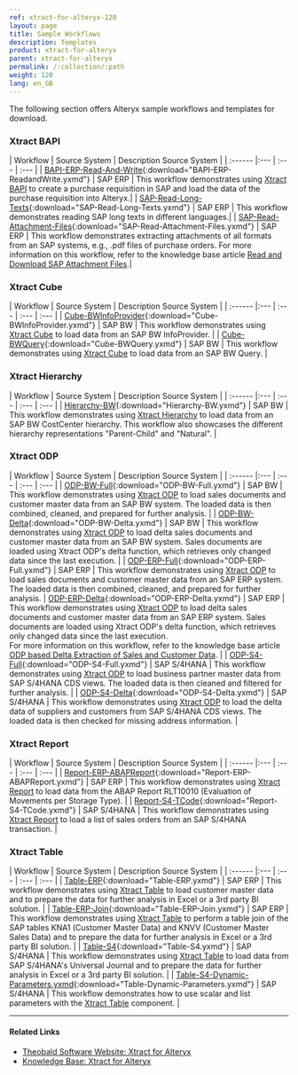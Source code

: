 ```yaml
---
ref: xtract-for-alteryx-120
layout: page
title: Sample Workflows
description: Templates
product: xtract-for-alteryx
parent: xtract-for-alteryx
permalink: /:collection/:path
weight: 120
lang: en_GB
---
```


The following section offers Alteryx sample workflows and templates for download.


### Xtract BAPI


| Workflow | Source System | Description Source System |
| :------ |:--- | :--- | :--- |
| [BAPI-ERP-Read-And-Write](/docs/alteryx-workflows/BAPI-ERP-ReadandWrite.yxmd){:download="BAPI-ERP-ReadandWrite.yxmd"}  | SAP ERP | This workflow demonstrates using [Xtract BAPI](./bapi) to create a purchase requisition in SAP and load the data of the purchase requisition into Alteryx.|
| [SAP-Read-Long-Texts](/docs/alteryx-workflows/SAP-Read-Long-Texts.yxmd){:download="SAP-Read-Long-Texts.yxmd"} | SAP ERP | This workflow demonstrates reading SAP long texts in different languages.|
| [SAP-Read-Attachment-Files](/docs/alteryx-workflows/SAP-Read-Attachment-Files.yxmd){:download="SAP-Read-Attachment-Files.yxmd"}  | SAP ERP | This workflow demonstrates extracting attachments of all formats from an SAP systems, e.g., .pdf files of purchase orders. For more information on this workflow, refer to the knowledge base article [Read and Download SAP Attachment Files](https://kb.theobald-software.com/xtract-for-alteryx/read-sap-attachment-files).|

### Xtract Cube

| Workflow | Source System  | Description Source System |
| :------ |:--- | :--- | :--- | :--- |
| [Cube-BWInfoProvider](/docs/alteryx-workflows/Cube-BWInfoProvider.yxmd){:download="Cube-BWInfoProvider.yxmd"}  | SAP BW | This workflow demonstrates using [Xtract Cube](./bw-cube) to load data from an SAP BW InfoProvider. |
| [Cube-BWQuery](/docs/alteryx-workflows/Cube-BWQuery.yxmd){:download="Cube-BWQuery.yxmd"}  | SAP BW | This workflow demonstrates using [Xtract Cube](./bw-cube) to load data from an SAP BW Query. |

### Xtract Hierarchy

| Workflow | Source System  | Description Source System |
| :------ |:--- | :--- | :--- | :--- |
| [Hierarchy-BW](/docs/alteryx-workflows/Hierarchy-BW.yxmd){:download="Hierarchy-BW.yxmd"}  | SAP BW | This workflow demonstrates using [Xtract Hierarchy](./bwhierarchy) to load data from an SAP BW CostCenter hierarchy. This workflow also showcases the different hierarchy representations "Parent-Child" and "Natural".  |

### Xtract ODP

| Workflow  | Source System  | Description Source System |
| :------ |:--- | :--- | :--- | :--- |
| [ODP-BW-Full](/docs/alteryx-workflows/ODP-BW-Full.yxmd){:download="ODP-BW-Full.yxmd"}  | SAP BW | This workflow demonstrates using [Xtract ODP](./odp) to load sales documents and customer master data from an SAP BW system. The loaded data is then combined, cleaned, and prepared for further analysis. |
| [ODP-BW-Delta](/docs/alteryx-workflows/ODP-BW-Delta.yxmd){:download="ODP-BW-Delta.yxmd"}  | SAP BW | This workflow demonstrates using [Xtract ODP](./odp) to load delta sales documents and customer master data from an SAP BW system. Sales documents are loaded using Xtract ODP's delta function, which retrieves only changed data since the last execution. |
| [ODP-ERP-Full](/docs/alteryx-workflows/ODP-ERP-Full.yxmd){:download="ODP-ERP-Full.yxmd"}  |  SAP ERP | This workflow demonstrates using [Xtract ODP](./odp) to load sales documents and customer master data from an SAP ERP system. The loaded data is then combined, cleaned, and prepared for further analysis.
| [ODP-ERP-Delta](/docs/alteryx-workflows/ODP-ERP-Delta.yxmd){:download="ODP-ERP-Delta.yxmd"}  | SAP ERP | This workflow demonstrates using [Xtract ODP](./odp) to load delta sales documents and customer master data from an SAP ERP system. Sales documents are loaded using Xtract ODP's delta function, which retrieves only changed data since the last execution. <br> For more information on this workflow, refer to the knowledge base article [ODP based Delta Extraction of Sales and Customer Data](https://kb.theobald-software.com/xtract-for-alteryx/ODP-based.delta-extraction-of-sales-data).  |
| [ODP-S4-Full](/docs/alteryx-workflows/ODP-S4-Full.yxmd){:download="ODP-S4-Full.yxmd"}  | SAP S/4HANA | This workflow demonstrates using [Xtract ODP](./odp) to load business partner master data from SAP S/4HANA CDS views. The loaded data is then cleaned and filtered for further analysis. |
| [ODP-S4-Delta](/docs/alteryx-workflows/ODP-S4-Delta.yxmd){:download="ODP-S4-Delta.yxmd"}  | SAP S/4HANA | This workflow demonstrates using [Xtract ODP](./odp) to load the delta data of suppliers and customers from SAP S/4HANA CDS views. The loaded data is then checked for missing address information. |

### Xtract Report

| Workflow  | Source System  | Description Source System |
| :------ |:--- | :--- | :--- | :--- |
| [Report-ERP-ABAPReport](/docs/alteryx-workflows/Report-ERP-ABAPReport.yxmd){:download="Report-ERP-ABAPReport.yxmd"}  | SAP ERP | This workflow demonstrates using [Xtract Report](./reports) to load data from the ABAP Report RLT10010 (Evaluation of Movements per Storage Type). |
| [Report-S4-TCode](/docs/alteryx-workflows/Report-S4-TCode.yxmd){:download="Report-S4-TCode.yxmd"}  | SAP S/4HANA | This workflow demonstrates using [Xtract Report](./reports) to load a list of sales orders from an SAP S/4HANA transaction. |

### Xtract Table

| Workflow | Source System  | Description Source System |
| :------ |:--- | :--- | :--- | :--- |
| [Table-ERP](/docs/alteryx-workflows/Table-ERP.yxmd){:download="Table-ERP.yxmd"}  | SAP ERP | This workflow demonstrates using [Xtract Table](./table) to load customer master data and to prepare the data for further analysis in Excel or a 3rd party BI solution. |
| [Table-ERP-Join](/docs/alteryx-workflows/Table-ERP-Join.yxmd){:download="Table-ERP-Join.yxmd"}  | SAP ERP | This workflow demonstrates using [Xtract Table](./table) to perform a table join of the SAP tables KNA1 (Customer Master Data) and KNVV (Customer Master Sales Data) and to prepare the data for further analysis in Excel or a 3rd party BI solution. |
| [Table-S4](/docs/alteryx-workflows/Table-S4.yxmd){:download="Table-S4.yxmd"}  | SAP S/4HANA | This workflow demonstrates using [Xtract Table](./table) to load data from SAP S/4HANA's Universal Journal and to prepare the data for further analysis in Excel or a 3rd party BI solution. |
| [Table-S4-Dynamic-Parameters.yxmd](/docs/alteryx-workflows/Table-Dynamic-Parameters.yxmd){:download="Table-Dynamic-Parameters.yxmd"}  | SAP S/4HANA | This workflow demonstrates how to use scalar and list parameters with the [Xtract Table](./table) component. |

<!---Alternatives:

| Workflow | Source System | SAP Object | Description |
| :------ |:--- | :--- | :--- | :--- |
| [BAPI-ERP-Dynamic-Read-With-Macro](/docs/alteryx-workflows/BAPI-ERP-DynamicReadWithMacro.yxzp){:download="BAPI-ERP-DynamicReadWithMacro.yxzp"}  | SAP ERP | `BAPI_REQUISITION_GETDETAIL` | This workflow demonstrates using [Xtract BAPI](./bapi) component with dynamic import parameters to load multiple rows of data from SAP. This workflow includes an Alteryx batch macro for parameterization. |
| [BAPI-ERP-Dynamic-Write](/docs/alteryx-workflows/BAPI-ERP-DynamicWrite.yxmd){:download="BAPI-ERP-DynamicWrite.yxmd"}  | SAP ERP | `BAPI_REQUISITION_CREATE` | This workflow demonstrates using [Xtract BAPI](./bapi) component with dynamic table parameters to write data to SAP. |
| [BAPI-ERP-Read-Write-With-Macro](/docs/alteryx-workflows/BAPI-ERP-ReadAndWriteWithMacro.yxzp){:download="BAPI-ERP-ReadAndWriteWithMacro.yxzp"}  | SAP ERP | `BAPI_REQUISITION_CREATE` | This workflow demonstrates using [Xtract BAPI](./bapi) component to create a purchase requisition in SAP and how to load the data of the purchase requisition into Alteryx.|
| [Cube-BWInfoProvider](/docs/alteryx-workflows/Cube-BWInfoProvider.yxmd){:download="Cube-BWInfoProvider.yxmd"}  | SAP BW | `$0D_DECU` (SAP Demo Cube) | This workflow demonstrates using [Xtract Cube](./bw-cube) component to load data from an SAP BW InfoProvider. |
| [Cube-BWQuery](/docs/alteryx-workflows/Cube-BWQuery.yxmd){:download="Cube-BWQuery.yxmd"}  | SAP BW | `0D_DECU/ZZ_D_DECU_Q0011` (Custom Query) | This workflow demonstrates using [Xtract Cube](./bw-cube) component to load data from an SAP BW Query. |
| [Hierarchy-BW](/docs/alteryx-workflows/Hierarchy-BW.yxmd){:download="Hierarchy-BW.yxmd"}  | SAP BW | `A0000001` (0COSTCENTER) | This workflow demonstrates using [Xtract Hierarchy](./bwhierarchy) component to load data from a CostCenter hierarchy. This workflow also showcases the different hierarchy representations "Parent-Child" and "Natural".  |
| [ODP-BW-Full](/docs/alteryx-workflows/ODP-BW-Full.yxmd){:download="ODP-BW-Full.yxmd"}  | SAP BW |  `/IMO/SD_D10$F`	(Sales Document Header Data) <br>`0CUSTOMER$P` (Customer number) | This workflow demonstrates using [Xtract ODP](./odp) component to load sales documents and customer master data from an SAP BW system. The loaded data is then combined, cleaned, and prepared for further analysis. |
| [ODP-BW-Delta](/docs/alteryx-workflows/ODP-BW-Delta.yxmd){:download="ODP-BW-Delta.yxmd"}  | SAP BW | `/IMO/SD_D10$F`	(Sales Document Header Data) <br>`0CUSTOMER$P` (Customer number) | This workflow demonstrates using [Xtract ODP](./odp) component to load delta sales documents and customer master data from an SAP BW system. The sales documents are loaded using the delta function of Xtract ODP that only returns data that has been changed since the last execution. |
| [ODP-ERP-Full](/docs/alteryx-workflows/ODP-ERP-Full.yxmd){:download="ODP-ERP-Full.yxmd"}  | SAP ERP |  `2LIS_11_VAITM` (Sales Document Item Data) <br>`0CUSTOMER_ATTR` (Customer number) | This workflow demonstrates using [Xtract ODP](./odp) component to load sales documents and customer master data from an SAP ERP system. The loaded data is then combined, cleaned, and prepared for further analysis.
| [ODP-ERP-Delta](/docs/alteryx-workflows/ODP-ERP-Delta.yxmd){:download="ODP-ERP-Delta.yxmd"}  | SAP ERP | `2LIS_11_VAITM`	(Sales Document Item Data) <br>`0CUSTOMER_ATTR` (Customer number) | This workflow demonstrates using [Xtract ODP](./odp) component to load sales documents and customer master data from an SAP ERP system. The sales documents are loaded using the delta function of Xtract ODP that only returns data that has been changed since the last execution. <br> For more information on this workflow, refer to the knowledge base article [ODP based Delta Extraction of Sales and Customer Data](https://kb.theobald-software.com/xtract-for-alteryx/ODP-based.delta-extraction-of-sales-data).  |
| [ODP-S4-Full](/docs/alteryx-workflows/ODP-S4-Full.yxmd){:download="ODP-S4-Full.yxmd"}  | SAP S/4HANA | `IBUSINESSPARTNER$P` (Business Partner) | This workflow demonstrates using [Xtract ODP](./odp) component to load business partner master data from SAP S/4HANA CDS views. The loaded data is then cleansed and filtered for further analysis. |
| [ODP-S4-Delta](/docs/alteryx-workflows/ODP-S4-Delta.yxmd){:download="ODP-S4-Delta.yxmd"}  | SAP S/4HANA | `I_CUSTOMER_CDS$P` (Customer) <br>`I_SUPPLIER_CDS$P` (Supplier) | This workflow demonstrates using [Xtract ODP](./odp) component to load the delta data of suppliers and customers  from SAP S/4HANA CDS views. The loaded data is then checked for missing address information. |
| [Report-ERP-ABAPReport](/docs/alteryx-workflows/Report-ERP-ABAPReport.yxmd){:download="Report-ERP-ABAPReport.yxmd"}  | SAP ERP | `RLT10010` (Evaluation of Movements per Storage Type) | This workflow demonstrates using [Xtract Report](./reports) component to load data from the ABAP Report RLT10010 (Evaluation of Movements per Storage Type). |
| [Report-S4-TCode](/docs/alteryx-workflows/Report-S4-TCode.yxmd){:download="Report-S4-TCode.yxmd"}  | SAP S/4HANA |  `SD_SALES_DOCUMENT_VIEW` (List of Sales Orders) | This workflow demonstrates using [Xtract Report](./reports) component to load a list of sales orders from an SAP S/4HANA transaction. |
| [Table-ERP](/docs/alteryx-workflows/Table-ERP.yxmd){:download="Table-ERP.yxmd"}  | SAP ERP |  `KNA1` (General Data in Customer Master) | This workflow demonstrates using [Xtract Table](./table) component to load customer master data and how to prepare the data for further analysis in Excel or a 3rd party BI solution. |
| [Table-ERP-Join](/docs/alteryx-workflows/Table-ERP-Join.yxmd){:download="Table-ERP-Join.yxmd"}  | SAP ERP | `KNA1`	(General Data in Customer Master) <br>`KNVV` (Customer Master Sales Data) | This workflow demonstrates using [Xtract Table](./table) component to perform a table join of the SAP tables KNA1 (Customer Master Data) and KNVV (Customer Master Sales Data) and how to prepare the data for further analysis in Excel or a 3rd party BI solution. |
| [Table-S4](/docs/alteryx-workflows/Table-S4.yxmd){:download="Table-S4.yxmd"}  | SAP S/4HANA | `ACDOCA` (Universal Journal Entry Line Items) | This workflow demonstrates using [Xtract Table](./table) component to load data from SAP's Universal Journal and how to prepare the data for further analysis in Excel or a 3rd party BI solution. |


| Workflow |  Description |
| :------ |:--- | :--- | 
| [BAPI-ERP-Dynamic-Read-With-Macro](/docs/alteryx-workflows/BAPI-ERP-DynamicReadWithMacro.yxzp){:download="BAPI-ERP-DynamicReadWithMacro.yxzp"}  | This workflow demonstrates using [Xtract BAPI](./bapi) component with dynamic import parameters to load multiple rows of data from an SAP ERP system. This workflow includes an Alteryx batch macro for parameterization.<br>SAP Objects: `BAPI_REQUISITION_GETDETAIL`. |
| [BAPI-ERP-Dynamic-Write](/docs/alteryx-workflows/BAPI-ERP-DynamicWrite.yxmd){:download="BAPI-ERP-DynamicWrite.yxmd"}  | This workflow demonstrates using [Xtract BAPI](./bapi) component with dynamic table parameters to write data to an SAP ERP system. <br>SAP Objects: `BAPI_REQUISITION_CREATE`.|
| [BAPI-ERP-Read-Write-With-Macro](/docs/alteryx-workflows/BAPI-ERP-ReadAndWriteWithMacro.yxzp){:download="BAPI-ERP-ReadAndWriteWithMacro.yxzp"}  | This workflow demonstrates using [Xtract BAPI](./bapi) component to create a purchase requisition in an SAP ERP system and how to load the data of the purchase requisition into Alteryx. <br>SAP Objects: `BAPI_REQUISITION_CREATE`.|
| [Cube-BWInfoProvider](/docs/alteryx-workflows/Cube-BWInfoProvider.yxmd){:download="Cube-BWInfoProvider.yxmd"}  | This workflow demonstrates using [Xtract Cube](./bw-cube) component to load data from an SAP BW InfoProvider. <br>SAP Objects: `$0D_DECU` (SAP Demo Cube).|
| [Cube-BWQuery](/docs/alteryx-workflows/Cube-BWQuery.yxmd){:download="Cube-BWQuery.yxmd"}  | This workflow demonstrates using [Xtract Cube](./bw-cube) component to load data from an SAP BW Query. <br>SAP Objects: `0D_DECU/ZZ_D_DECU_Q0011` (Custom Query). |
| [Hierarchy-BW](/docs/alteryx-workflows/Hierarchy-BW.yxmd){:download="Hierarchy-BW.yxmd"}  | This workflow demonstrates using [Xtract Hierarchy](./bwhierarchy) component to load data from an SAP BW CostCenter hierarchy. This workflow also showcases the different hierarchy representations "Parent-Child" and "Natural". <br>SAP Objects: `A0000001` (0COSTCENTER).|
| [ODP-BW-Full](/docs/alteryx-workflows/ODP-BW-Full.yxmd){:download="ODP-BW-Full.yxmd"}  | This workflow demonstrates using [Xtract ODP](./odp) component to load sales documents and customer master data from an SAP BW system. The loaded data is then combined, cleaned, and prepared for further analysis. <br>SAP Objects: `/IMO/SD_D10$F` (Sales Document Header Data) & `0CUSTOMER$P` (Customer number).|
| [ODP-BW-Delta](/docs/alteryx-workflows/ODP-BW-Delta.yxmd){:download="ODP-BW-Delta.yxmd"}  | This workflow demonstrates using [Xtract ODP](./odp) component to load delta sales documents and customer master data from an SAP BW system. The sales documents are loaded using the delta function of Xtract ODP that only returns data that has been changed since the last execution. <br>SAP Objects: `/IMO/SD_D10$F` (Sales Document Header Data) & `0CUSTOMER$P` (Customer number). |
| [ODP-ERP-Full](/docs/alteryx-workflows/ODP-ERP-Full.yxmd){:download="ODP-ERP-Full.yxmd"}  |  This workflow demonstrates using [Xtract ODP](./odp) component to load sales documents and customer master data from an SAP ERP system. The loaded data is then combined, cleaned, and prepared for further analysis. <br>SAP Objects: `2LIS_11_VAITM` (Sales Document Item Data) & `0CUSTOMER_ATTR` (Customer number). |
| [ODP-ERP-Delta](/docs/alteryx-workflows/ODP-ERP-Delta.yxmd){:download="ODP-ERP-Delta.yxmd"}  | This workflow demonstrates using [Xtract ODP](./odp) component to load sales documents and customer master data from an SAP ERP system. The sales documents are loaded using the delta function of Xtract ODP that only returns data that has been changed since the last execution. <br>SAP Objects: `2LIS_11_VAITM` (Sales Document Item Data) & `0CUSTOMER_ATTR` (Customer number). <br> For more information on this workflow, refer to the knowledge base article [ODP based Delta Extraction of Sales and Customer Data](https://kb.theobald-software.com/xtract-for-alteryx/ODP-based.delta-extraction-of-sales-data).  |
| [ODP-S4-Full](/docs/alteryx-workflows/ODP-S4-Full.yxmd){:download="ODP-S4-Full.yxmd"}  | This workflow demonstrates using [Xtract ODP](./odp) component to load business partner master data from SAP S/4HANA CDS views. The loaded data is then cleansed and filtered for further analysis. <br>SAP Objects: `IBUSINESSPARTNER$P` (Business Partner).|
| [ODP-S4-Delta](/docs/alteryx-workflows/ODP-S4-Delta.yxmd){:download="ODP-S4-Delta.yxmd"}  | This workflow demonstrates using [Xtract ODP](./odp) component to the delta data of suppliers and customers from SAP S/4HANA CDS views. The loaded data is then checked for missing address information. <br>SAP Objects: `I_CUSTOMER_CDS$P` (Customer) & `I_SUPPLIER_CDS$P` (Supplier). |
| [Report-ERP-ABAPReport](/docs/alteryx-workflows/Report-ERP-ABAPReport.yxmd){:download="Report-ERP-ABAPReport.yxmd"}  | This workflow demonstrates using [Xtract Report](./reports) component to load data from the SAP ERP ABAP Report RLT10010. <br>SAP Objects: `RLT10010` (Evaluation of Movements per Storage Type). |
| [Report-S4-TCode](/docs/alteryx-workflows/Report-S4-TCode.yxmd){:download="Report-S4-TCode.yxmd"}  | This workflow demonstrates using [Xtract Report](./reports) component to load a list of sales orders from an SAP S/4HANA transaction. <br>SAP Objects: `SD_SALES_DOCUMENT_VIEW` (List of Sales Orders). |
| [Table-ERP](/docs/alteryx-workflows/Table-ERP.yxmd){:download="Table-ERP.yxmd"}  | This workflow demonstrates using [Xtract Table](./table) component to load customer master data from an SAP ERP system and how to prepare the data for further analysis in Excel or a 3rd party BI solution. <br>SAP Objects: `KNA1` (General Data in Customer Master). |
| [Table-ERP-Join](/docs/alteryx-workflows/Table-ERP-Join.yxmd){:download="Table-ERP-Join.yxmd"}  | This workflow demonstrates using [Xtract Table](./table) component to perform a table join of the SAP ERP tables KNA1 (Customer Master Data) and KNVV (Customer Master Sales Data) and how to prepare the data for further analysis in Excel or a 3rd party BI solution. <br>SAP Objects: `KNA1` (General Data in Customer Master) & `KNVV` (Customer Master Sales Data).|
| [Table-S4](/docs/alteryx-workflows/Table-S4.yxmd){:download="Table-S4.yxmd"}  | This workflow demonstrates using [Xtract Table](./table) component to load data from SAP S/4HANA's Universal Journal and how to prepare the data for further analysis in Excel or a 3rd party BI solution. <br>SAP Objects: `ACDOCA` (Universal Journal Entry Line Items).|
-->

******
#### Related Links
- [Theobald Software Website: Xtract for Alteryx](https://theobald-software.com/xtract-for-alteryx/)
- [Knowledge Base: Xtract for Alteryx](https://kb.theobald-software.com/xtract-for-alteryx)
